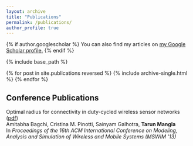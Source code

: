 ```yaml
---
layout: archive
title: "Publications"
permalink: /publications/
author_profile: true
---
```


{% if author.googlescholar %}
  You can also find my articles on <u><a href="{{https://scholar.google.com/citations?user=IP0EwogAAAAJ&hl=en}}">my Google Scholar profile</a>.</u>
{% endif %}

{% include base_path %}

{% for post in site.publications reversed %}
  {% include archive-single.html %}
{% endfor %}


Conference Publications
-----------------------
Optimal radius for connectivity in duty-cycled wireless sensor networks ([pdf](http://academicpages.github.io/files/paper1.pdf)) \
Amitabha Bagchi, Cristina M. Pinotti, Sainyam Galhotra, **Tarun Mangla** \
In *Proceedings of the 16th ACM International Conference on Modeling, Analysis and Simulation of Wireless and Mobile Systems (MSWIM '13)* 

